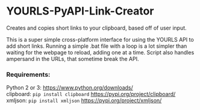 # YOURLS-PyAPI-Link-Creator
Creates and copies short links to your clipboard, based off of user input.

This is a super simple cross-platform interface for using the YOURLS API to add short links. Running a simple .bat file with a loop is a lot simpler than waiting for the webpage to reload, adding one at a time.
Script also handles ampersand in the URLs, that sometime break the API.

### Requirements:
Python 2 or 3: https://www.python.org/downloads/<br>
clipboard: `pip install clipboard` https://pypi.org/project/clipboard/<br>
xmljson: `pip install xmljson` https://pypi.org/project/xmljson/
